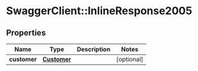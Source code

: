 # SwaggerClient::InlineResponse2005

## Properties
Name | Type | Description | Notes
------------ | ------------- | ------------- | -------------
**customer** | [**Customer**](Customer.md) |  | [optional] 


